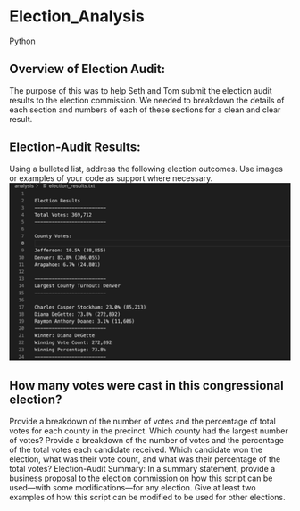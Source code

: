 # Election_Analysis
Python
## Overview of Election Audit: 
The purpose of this was to help Seth and Tom submit the election audit results to the election commission. We needed to breakdown the details of each section and numbers of each of these sections for a clean and clear result.

## Election-Audit Results: 
Using a bulleted list, address the following election outcomes. Use images or examples of your code as support where necessary.
![myTest](https://github.com/nfreeman19/Election_Analysis/blob/main/analysis/Election%20Results.png)

## How many votes were cast in this congressional election?
Provide a breakdown of the number of votes and the percentage of total votes for each county in the precinct.
Which county had the largest number of votes?
Provide a breakdown of the number of votes and the percentage of the total votes each candidate received.
Which candidate won the election, what was their vote count, and what was their percentage of the total votes?
Election-Audit Summary: In a summary statement, provide a business proposal to the election commission on how this script can be used—with some modifications—for any election. Give at least two examples of how this script can be modified to be used for other elections.
